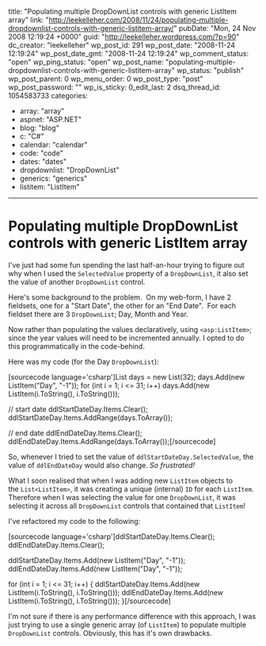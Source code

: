 title: "Populating multiple DropDownList controls with generic ListItem array"
link: "http://leekelleher.com/2008/11/24/populating-multiple-dropdownlist-controls-with-generic-listitem-array/"
pubDate: "Mon, 24 Nov 2008 12:19:24 +0000"
guid: "http://leekelleher.wordpress.com/?p=90"
dc_creator: "leekelleher"
wp_post_id: 291
wp_post_date: "2008-11-24 12:19:24"
wp_post_date_gmt: "2008-11-24 12:19:24"
wp_comment_status: "open"
wp_ping_status: "open"
wp_post_name: "populating-multiple-dropdownlist-controls-with-generic-listitem-array"
wp_status: "publish"
wp_post_parent: 0
wp_menu_order: 0
wp_post_type: "post"
wp_post_password: ""
wp_is_sticky: 0_edit_last: 2
dsq_thread_id: 1054583733
categories:
  - array: "array"
  - aspnet: "ASP.NET"
  - blog: "blog"
  - c: "C#"
  - calendar: "calendar"
  - code: "code"
  - dates: "dates"
  - dropdownlist: "DropDownList"
  - generics: "generics"
  - listitem: "ListItem"

---

# Populating multiple DropDownList controls with generic ListItem array

I've just had some fun spending the last half-an-hour trying to figure out why when I used the <code>SelectedValue</code> property of a <code>DropDownList</code>, it also set the value of another <code>DropDownList</code> control.

Here's some background to the problem.  On my web-form, I have 2 fieldsets, one for a "Start Date", the other for an "End Date".  For each fieldset there are 3 <code>DropDownList</code>; Day, Month and Year.

Now rather than populating the values declaratively, using <code>&lt;asp:ListItem&gt;</code>; since the year values will need to be incremented annually. I opted to do this programmatically in the code-behind.

Here was my code (for the Day <code>DropDownList</code>):

[sourcecode language='csharp']List<ListItem> days = new List<ListItem>(32);
days.Add(new ListItem("Day", "-1"));
for (int i = 1; i <= 31; i++)
	days.Add(new ListItem(i.ToString(), i.ToString()));

// start date
ddlStartDateDay.Items.Clear();
ddlStartDateDay.Items.AddRange(days.ToArray());

// end date
ddlEndDateDay.Items.Clear();
ddlEndDateDay.Items.AddRange(days.ToArray());[/sourcecode]

So, whenever I tried to set the value of <code>ddlStartDateDay.SelectedValue</code>, the value of <code>ddlEndDateDay</code> would also change. <em>So frustrated!</em>

What I soon realised that when I was adding new <code>ListItem</code> objects to the <code>List&lt;ListItem&gt;</code>, it was creating a unique (internal) <code>ID</code> for each <code>ListItem</code>. Therefore when I was selecting the value for one <code>DropDownList</code>, it was selecting it across all <code>DropDownList</code> controls that contained that <code>ListItem</code>!

I've refactored my code to the following:

[sourcecode language='csharp']ddlStartDateDay.Items.Clear();
ddlEndDateDay.Items.Clear();

ddlStartDateDay.Items.Add(new ListItem("Day", "-1"));
ddlEndDateDay.Items.Add(new ListItem("Day", "-1"));

for (int i = 1; i <= 31; i++)
{
	ddlStartDateDay.Items.Add(new ListItem(i.ToString(), i.ToString()));
	ddlEndDateDay.Items.Add(new ListItem(i.ToString(), i.ToString()));
}[/sourcecode]

I'm not sure if there is any performance difference with this approach, I was just trying to use a single generic array (of <code>ListItem</code>) to populate multiple <code>DropDownList</code> controls.  Obviously, this has it's own drawbacks.